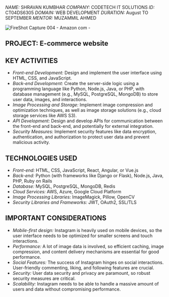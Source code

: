 *NAME:* SHRAVAN KUMBHAR 
*COMPANY:* CODETECH IT SOLUTIONS 
*ID:* CT04DS6305 
*DOMAIN:* WEB DEVELOPMENT 
*DURATION:* August TO SEPTEMBER 
*MENTOR:* MUZAMMIL AHMED 


![FireShot Capture 004 - Amazon com - ](https://github.com/user-attachments/assets/8479200f-98be-4028-9870-ed41f415d53a)

## PROJECT: E-commerce website

## KEY ACTIVITIES
- *Front-end Development:* Design and implement the user interface using HTML, CSS, and JavaScript.
- *Back-end Development:* Create the server-side logic using a programming language like Python, Node.js, Java, or PHP, with database management (e.g., MySQL, PostgreSQL, MongoDB) to store user data, images, and interactions.
- *Image Processing and Storage:* Implement image compression and optimization techniques, as well as image storage solutions (e.g., cloud storage services like AWS S3).
- *API Development:* Design and develop APIs for communication between the front-end and back-end, and potentially for external integration.
- *Security Measures:* Implement security features like data encryption, authentication, and authorization to protect user data and prevent malicious activity.
## TECHNOLOGIES USED
- *Front-end:* HTML, CSS, JavaScript, React, Angular, or Vue.js
- *Back-end:* Python (with frameworks like Django or Flask), Node.js, Java, PHP, Ruby on Rails
- *Database:* MySQL, PostgreSQL, MongoDB, Redis
- *Cloud Services:* AWS, Azure, Google Cloud Platform
- *Image Processing Libraries:* ImageMagick, Pillow, OpenCV
- *Security Libraries and Frameworks:* JWT, OAuth2, SSL/TLS

## IMPORTANT CONSIDERATIONS
- *Mobile-first design:* Instagram is heavily used on mobile devices, so the user interface needs to be optimized for smaller screens and touch interactions.
- *Performance:* A lot of image data is involved, so efficient caching, image compression, and content delivery mechanisms are essential for good performance.
- *Social Features:* The success of Instagram hinges on social interactions. User-friendly commenting, liking, and following features are crucial.
- *Security:* User data security and privacy are paramount, so robust security measures are critical.
- *Scalability:* Instagram needs to be able to handle a massive amount of users and data without compromising performance.
